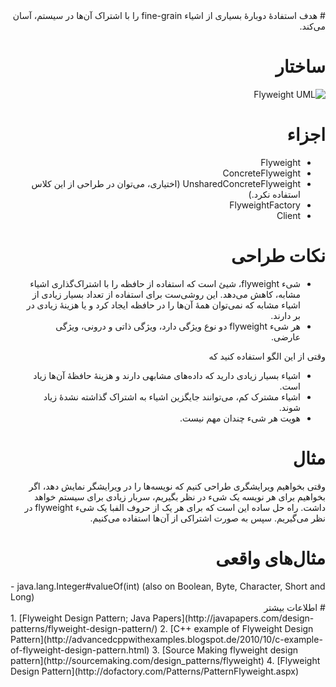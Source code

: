 <div dir="rtl">
# هدف
استفادهٔ دوبارهٔ بسیاری از اشیاء fine-grain را با اشتراک آن‌ها در سیستم، آسان می‌کند.

# ساختار
![Flyweight UML](http://javaobsession.files.wordpress.com/2010/07/flyweight-pattern1.png)


# اجزاء
- Flyweight
- ConcreteFlyweight
- UnsharedConcreteFlyweight (اختیاری، می‌توان در طراحی از این کلاس استفاده نکرد.)
- FlyweightFactory
- Client

# نکات طراحی
- شیء flyweight، شیئ است که استفاده از حافظه را با اشتراک‌گذاری اشیاء مشابه، کاهش می‌دهد. این روشی‌ست برای استفاده از تعداد بسیار زیادی از اشیاء مشابه که نمی‌توان همهٔ آن‌ها را در حافظه ایجاد کرد و یا  هزینهٔ زیادی در بر دارند.
- هر شیء flyweight دو نوع ویژگی دارد، ویژگی ذاتی و درونی، ویژگی عارضی.

وقتی از این الگو استفاده کنید که
- اشیاء بسیار زیادی دارید که داده‌های مشابهی دارند و هزینهٔ حافظهٔ آن‌ها زیاد است.
- اشیاء مشترک کم، می‌توانند جایگزین اشیاء به اشتراک گذاشته نشدهٔ زیاد شوند.
- هویت هر شیء چندان مهم نیست.

# مثال
وقتی بخواهیم ویرایشگری طراحی کنیم که نویسه‌ها را در ویرایشگر نمایش دهد، اگر بخواهیم برای هر نویسه یک شیء در نظر بگیریم، سربار زیادی برای سیستم خواهد داشت. راه حل ساده این است که برای هر یک از حروف الفبا یک شیء flyweight در نظر می‌گیریم. سپس به صورت اشتراکی از آن‌ها استفاده می‌کنیم.

# مثال‌های واقعی
<div dir="ltr">
- java.lang.Integer#valueOf(int) (also on Boolean, Byte, Character, Short and Long)

<div dir="rtl">
# اطلاعات بیشتر
<div dir="ltr">
1. [Flyweight Design Pattern; Java Papers](http://javapapers.com/design-patterns/flyweight-design-pattern/)
2. [C++ example of Flyweight Design Pattern](http://advancedcppwithexamples.blogspot.de/2010/10/c-example-of-flyweight-design-pattern.html)
3. [Source Making flyweight design pattern](http://sourcemaking.com/design_patterns/flyweight)
4. [Flyweight Design Pattern](http://dofactory.com/Patterns/PatternFlyweight.aspx)
